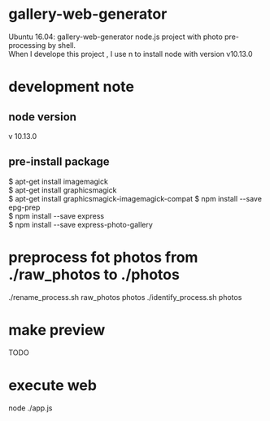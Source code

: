 # gallery-web-generator
Ubuntu 16.04: gallery-web-generator  node.js project with photo pre-processing by shell.  
When I develope this project , I use n to install node with version v10.13.0 



# development note

## node version
v 10.13.0  
## pre-install package
$ apt-get install imagemagick  
$ apt-get install graphicsmagick  
$ apt-get install graphicsmagick-imagemagick-compat
$ npm install --save epg-prep  
$ npm install --save express  
$ npm install --save express-photo-gallery



# preprocess fot photos from ./raw_photos to ./photos
./rename_process.sh raw_photos photos
./identify_process.sh photos
 

# make preview
TODO   

# execute web
node ./app.js    




